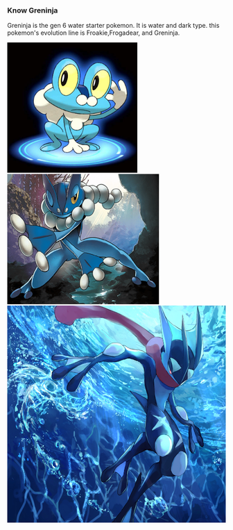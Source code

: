 ### Know Greninja 
Greninja is the gen 6 water starter pokemon. It is water and dark type. this pokemon's evolution line is Froakie,Frogadear, and Greninja.

<img src="Frokie.jpg" height="300" width="300"/>
<img src="Frogadier.png" height="300" width="350"/>
<img src="Greninja_100.jpg" height="500" width="600"/>


